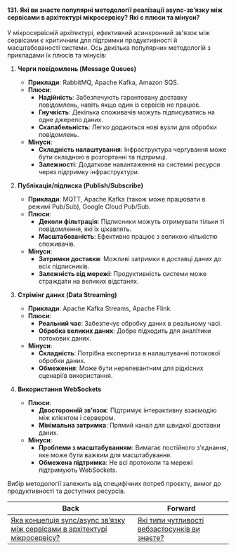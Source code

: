 #### 131. Які ви знаєте популярні методології реалізації async-зв’язку між сервісами в архітектурі мікросервісу? Які є плюси та мінуси?

У мікросервісній архітектурі, ефективний асинхронний зв'язок між сервісами є критичним для підтримки продуктивності й масштабованості системи. Ось декілька популярних методологій з прикладами їх плюсів та мінусів:

1. **Черги повідомлень (Message Queues)**
   - **Приклади**: RabbitMQ, Apache Kafka, Amazon SQS.
   - **Плюси**:
     - **Надійність**: Забезпечують гарантовану доставку повідомлень, навіть якщо один із сервісів не працює.
     - **Гнучкість**: Декілька споживачів можуть підписуватись на одне джерело даних.
     - **Скалабельність**: Легко додаються нові вузли для обробки повідомлень.
   - **Мінуси**:
     - **Складність налаштування**: Інфраструктура чергування може бути складною в розгортанні та підтримці.
     - **Залежності**: Додаткове навантаження на системні ресурси через підтримку інфраструктури.

2. **Публікація/підписка (Publish/Subscribe)**
   - **Приклади**: MQTT, Apache Kafka (також може працювати в режимі Pub/Sub), Google Cloud Pub/Sub.
   - **Плюси**:
     - **Деколи фільтрація**: Підписники можуть отримувати тільки ті повідомлення, які їх цікавлять.
     - **Масштабованість**: Ефективно працює з великою кількістю споживачів.
   - **Мінуси**:
     - **Затримки доставки**: Можливі затримки в доставці даних до всіх підписників.
     - **Залежність від мережі**: Продуктивність системи може страждати на великих відстанях.

3. **Стрімінг даних (Data Streaming)**
   - **Приклади**: Apache Kafka Streams, Apache Flink.
   - **Плюси**:
     - **Реальний час**: Забезпечує обробку даних в реальному часі.
     - **Обробка великих даних**: Добре підходить для аналітики потокових даних.
   - **Мінуси**:
     - **Складність**: Потрібна експертиза в налаштуванні потокової обробки даних.
     - **Обмеження**: Може бути нерелевантним для рідкісних сценаріїв використання.

4. **Використання WebSockets**
   - **Плюси**:
     - **Двосторонній зв'язок**: Підтримує інтерактивну взаємодію між клієнтом і сервером.
     - **Мінімальна затримка**: Прямий канал для швидкої доставки даних.
   - **Мінуси**: 
     - **Проблеми з масштабуванням**: Вимагає постійного з'єднання, яке може бути важким для масштабування.
     - **Обмежена підтримка**: Не всі протоколи та мережі підтримують WebSockets.

Вибір методології залежить від специфічних потреб проєкту, вимог до продуктивності та доступних ресурсів.

| Back | Forward |
|---|---|
| [Яка концепція sync/async зв’язку між сервісами в архітектурі мікросервісу?](/ua/middle/system-design/what-is-the-concept-of-syncasync-communication-between-services-in-microservices-architecture.md)  | [Які типи чутливості вебзастосунків ви знаєте?](/ua/middle/security/what-types-of-web-application-sensitivity-do-you-know.md) |